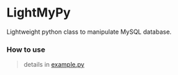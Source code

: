# LightMyPy
Lightweight python class to manipulate MySQL database.

### How to use

>  details in [example.py](https://github.com/danfengcao/LightMyPy/blob/master/example.py)
